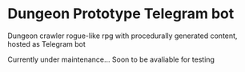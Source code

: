 # Dungeon Prototype Telegram bot
Dungeon crawler rogue-like rpg with procedurally generated content, hosted as Telegram bot

Currently under maintenance... Soon to be avaliable for testing
